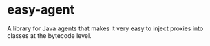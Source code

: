 # easy-agent
A library for Java agents that makes it very easy to inject proxies into classes at the bytecode level.
